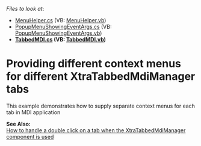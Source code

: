 <!-- default file list -->
*Files to look at*:

* [MenuHelper.cs](./CS/WindowsApplication7/MenuHelper.cs) (VB: [MenuHelper.vb](./VB/WindowsApplication7/MenuHelper.vb))
* [PopupMenuShowingEventArgs.cs](./CS/WindowsApplication7/PopupMenuShowingEventArgs.cs) (VB: [PopupMenuShowingEventArgs.vb](./VB/WindowsApplication7/PopupMenuShowingEventArgs.vb))
* **[TabbedMDI.cs](./CS/WindowsApplication7/TabbedMDI.cs) (VB: [TabbedMDI.vb](./VB/WindowsApplication7/TabbedMDI.vb))**
<!-- default file list end -->
# Providing different context menus for different XtraTabbedMdiManager tabs


<p>This example demonstrates how to supply separate context menus for each tab in MDI application</p><p><strong>See Also:</strong><br />
<a href="https://www.devexpress.com/Support/Center/p/AK5049">How to handle a double click on a tab when the XtraTabbedMdiManager component is used </a></p>

<br/>


